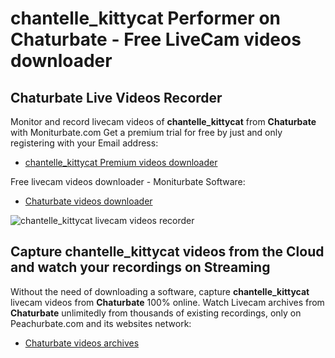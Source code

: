 # chantelle_kittycat Performer on Chaturbate - Free LiveCam videos downloader

## Chaturbate Live Videos Recorder

Monitor and record livecam videos of **chantelle_kittycat** from **Chaturbate** with Moniturbate.com
Get a premium trial for free by just and only registering with your Email address:
* [chantelle_kittycat Premium videos downloader](https://moniturbate.com/request-demo-licence-key.html)

Free livecam videos downloader - Moniturbate Software:
* [Chaturbate videos downloader](https://moniturbate.com/moniturbate-download-software.html)

![chantelle_kittycat livecam videos recorder](https://peachurnet.com/templates/moniturbate-software.png)


## Capture chantelle_kittycat videos from the Cloud and watch your recordings on Streaming

Without the need of downloading a software, capture **chantelle_kittycat** livecam videos from **Chaturbate** 100% online.
Watch Livecam archives from **Chaturbate** unlimitedly from thousands of existing recordings, only on Peachurbate.com and its websites network:
* [Chaturbate videos archives](https://peachurnet.com/)